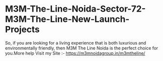 # M3M-The-Line-Noida-Sector-72-M3M-The-Line-New-Launch-Projects
 So, if you are looking for a living experience that is both luxurious and environmentally friendly, then M3M The Line Noida is the perfect choice for you.More help Visit my Site :- https://m3mnoidagroup.in/m3mtheline/
